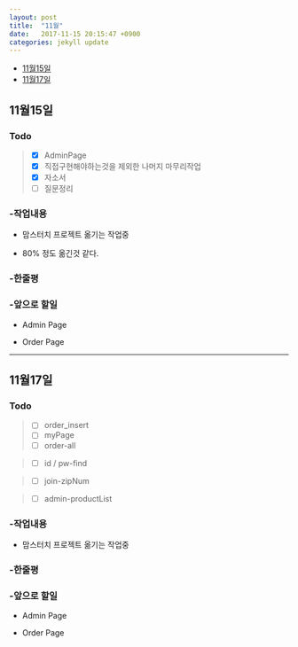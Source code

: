 ```yaml
---
layout: post
title:  "11월"
date:   2017-11-15 20:15:47 +0900
categories: jekyll update
---
```


- [11월15일](#11월15일)
- [11월17일](#11월17일)

## 11월15일

### Todo

> - [x] AdminPage
> - [x] 직접구현해야하는것을 제외한 나머지 마무리작업
> - [x] 자소서
> - [ ] 질문정리


### -작업내용  

- 맘스터치 프로젝트 옮기는 작업중  

- 80% 정도 옮긴것 같다.  


### -한줄평


### -앞으로 할일  

- Admin Page

- Order Page

---

## 11월17일

### Todo


> - [ ] order_insert
> - [ ] myPage
> - [ ] order-all  

> - [ ] id / pw-find

> - [ ] join-zipNum

> - [ ] admin-productList

### -작업내용  

- 맘스터치 프로젝트 옮기는 작업중  




### -한줄평


### -앞으로 할일  

- Admin Page

- Order Page
